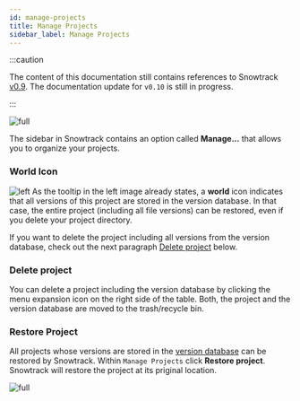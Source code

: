 ```yaml
---
id: manage-projects
title: Manage Projects
sidebar_label: Manage Projects
---
```


:::caution

The content of this documentation still contains references to Snowtrack [v0.9](0.9/). The documentation update for `v0.10` is still in progress.

:::

![full](/img/manage-projects.png)

The sidebar in Snowtrack contains an option called **Manage...** that allows you to organize your projects.

### World Icon

<div className="block">

![left](/img/manage-projects-1.png) As the tooltip in the left image already states, a **world** icon indicates that all versions of this project are stored in the version database. In that case, the entire project (including all file versions) can be restored, even if you delete your project directory.

If you want to delete the project including all versions from the version database, check out the next paragraph [Delete project](manage-projects.md#delete-project) below.
</div>

### Delete project

You can delete a project including the version database by clicking the menu expansion icon <span className="more" /> on the right side of the table. Both, the project and the version database are moved to the trash/recycle bin.

### Restore Project

All projects whose versions are stored in the [version database](terminology.md#version-database) can be restored by Snowtrack. Within `Manage Projects` click **Restore project**. Snowtrack will restore the project at its priginal location.

![full](/img/restore-project.png)


